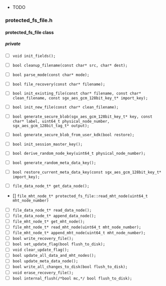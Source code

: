 + TODO

### protected_fs_file.h
#### protected_fs_file class
##### private

+ [ ] `void init_fields();`
+ [ ] `bool cleanup_filename(const char* src, char* dest);`
+ [ ] `bool parse_mode(const char* mode);`
+ [ ] `bool file_recovery(const char* filename);`
+ [ ] `bool init_existing_file(const char* filename, const char* clean_filename, const sgx_aes_gcm_128bit_key_t* import_key);`
+ [ ] `bool init_new_file(const char* clean_filename);`
  
+ [ ] `bool generate_secure_blob(sgx_aes_gcm_128bit_key_t* key, const char* label, uint64_t physical_node_number, sgx_aes_gcm_128bit_tag_t* output);`
+ [ ] `bool generate_secure_blob_from_user_kdk(bool restore);`
+ [ ] `bool init_session_master_key();`
+ [ ] `bool derive_random_node_key(uint64_t physical_node_number);`
+ [ ] `bool generate_random_meta_data_key();`
+ [ ] `bool restore_current_meta_data_key(const sgx_aes_gcm_128bit_key_t* import_key);`
  
  
+ [ ] `file_data_node_t* get_data_node();`
+ [] `file_mht_node_t* protected_fs_file::read_mht_node(uint64_t mht_node_number)`
+ [ ] `file_data_node_t* read_data_node();`
+ [ ] `file_data_node_t* append_data_node();`
+ [ ] `file_mht_node_t* get_mht_node();`
+ [ ] `file_mht_node_t* read_mht_node(uint64_t mht_node_number);`
+ [ ] `file_mht_node_t* append_mht_node(uint64_t mht_node_number);`
+ [ ] `bool write_recovery_file();`
+ [ ] `bool set_update_flag(bool flush_to_disk);`
+ [ ] `void clear_update_flag();`
+ [ ] `bool update_all_data_and_mht_nodes();`
+ [ ] `bool update_meta_data_node();`
+ [ ] `bool write_all_changes_to_disk(bool flush_to_disk);`
+ [ ] `void erase_recovery_file();`
+ [ ] `bool internal_flush(/*bool mc,*/ bool flush_to_disk);`